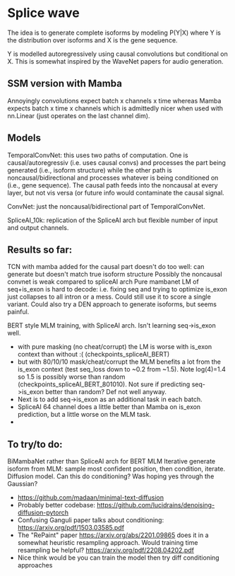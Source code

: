 # Splice wave

The idea is to generate complete isoforms by modeling P(Y|X) where Y is the distribution over isoforms and X is the gene sequence. 

Y is modelled autoregressively using causal convolutions but conditional on X. This is somewhat inspired by the WaveNet papers for audio generation. 

## SSM version with Mamba

Annoyingly convolutions expect
batch x channels x time
whereas Mamba expects
batch x time x channels
which is admittedly nicer when used with nn.Linear (just operates on the last channel dim). 

## Models
TemporalConvNet: this uses two paths of computation. One is causal/autoregressiv (i.e. uses causal convs) and processes the part being generated (i.e., isoform structure) while the other path is noncausal/bidirectional and processes whatever is being conditioned on (i.e., gene sequence). The causal path feeds into the noncausal at every layer, but not vis versa (or future info would contaminate the causal signal. 

ConvNet: just the noncausal/bidirectional part of TemporalConvNet. 

SpliceAI_10k: replication of the SpliceAI arch but flexible number of input and output channels. 

## Results so far: 
TCN with mamba added for the causal part doesn't do too well: can generate but doesn't match true isoform structure
Possibly the noncausal convnet is weak compared to spliceAI arch
Pure mambanet LM of seq+is_exon is hard to decode: i.e. fixing seq and trying to optimize is_exon just collapses to all intron or a mess. Could still use it to score a single variant. Could also try a DEN approach to generate isoforms, but seems painful. 

BERT style MLM training, with SpliceAI arch. Isn't learning seq->is_exon well. 
 - with pure masking (no cheat/corrupt) the LM is worse with is_exon context than without :( (checkpoints_spliceAI_BERT)
 - but with 80/10/10 mask/cheat/corrupt the MLM benefits a lot from the is_exon context (test seq_loss down to ~0.2 from ~1.5). Note log(4)=1.4 so 1.5 is possibly worse than random (checkpoints_spliceAI_BERT_801010). Not sure if predicting seq->is_exon better than random? Def not well anyway.
 - Next is to add seq->is_exon as an additional task in each batch.
 - SpliceAI 64 channel does a little better than Mamba on is_exon prediction, but a little worse on the MLM task.
 - 

## To try/to do: 
BiMambaNet rather than SpliceAI arch for BERT MLM
Iterative generate isoform from MLM: sample most confident position, then condition, iterate. 
Diffusion model. Can this do conditioning? Was hoping yes through the Gaussian? 
 - https://github.com/madaan/minimal-text-diffusion
 - Probably better codebase: https://github.com/lucidrains/denoising-diffusion-pytorch
 - Confusing Ganguli paper talks about conditioning: https://arxiv.org/pdf/1503.03585.pdf
 - The "RePaint" paper https://arxiv.org/abs/2201.09865 does it in a somewhat heuristic resampling approach. Would training time resampling be helpful? https://arxiv.org/pdf/2208.04202.pdf
 - Nice think would be you can train the model then try diff conditioning approaches

